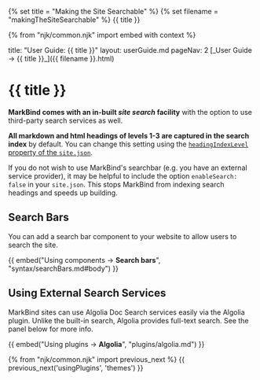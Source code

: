 {% set title = "Making the Site Searchable" %}
{% set filename = "makingTheSiteSearchable" %}
<span id="title" class="d-none">{{ title }}</span>

{% from "njk/common.njk" import embed with context %}

<frontmatter>
  title: "User Guide: {{ title }}"
  layout: userGuide.md
  pageNav: 2
</frontmatter>

<span id="link" class="d-none">
<md>[_User Guide → {{ title }}_]({{ filename }}.html)</md>
</span>

# {{ title }}

<div class="lead" id="overview">

**MarkBind comes with an in-built _site search_ facility** with the option to use third-party search services as well.
</div>

**All markdown and html headings of levels 1-3 are captured in the search index** by default. You can change this setting using the [`headingIndexLevel` property of the `site.json`](siteJsonFile.html#headingindexinglevel).

<box type="warning">

If you do not wish to use MarkBind's searchbar (e.g. you have an external service provider), it may be helpful to include the option `enableSearch: false` in your `site.json`. This stops MarkBind from indexing search headings and speeds up building.
</box>

## Search Bars

You can add a search bar component to your website to allow users to search the site.

{{ embed("Using components → **Search bars**", "syntax/searchBars.md#body") }}
<p/>
<include src="syntax/keywords.md" />
<include src="syntax/indexing.md" />

## Using External Search Services

MarkBind sites can use Algolia Doc Search services easily via the Algolia plugin. Unlike the built-in search, Algolia provides full-text search. See the panel below for more info.

{{ embed("Using plugins → **Algolia**", "plugins/algolia.md") }}

{% from "njk/common.njk" import previous_next %}
{{ previous_next('usingPlugins', 'themes') }}

